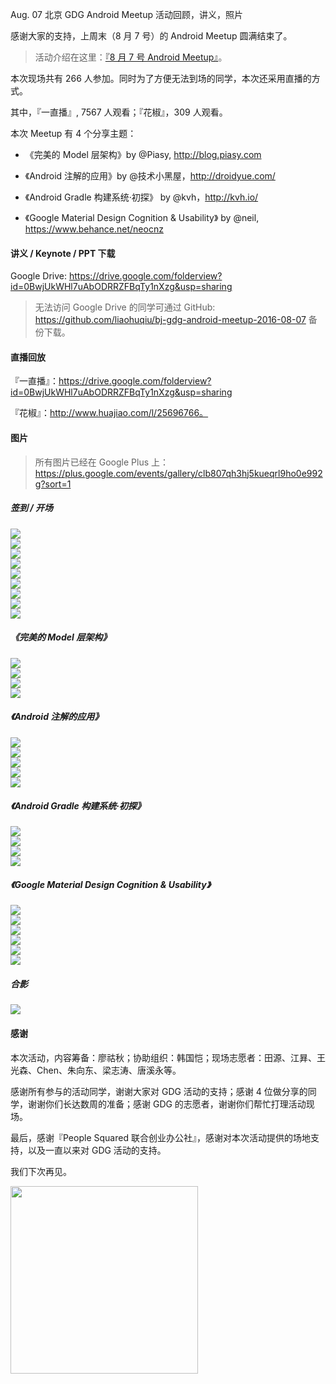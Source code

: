 Aug. 07 北京 GDG Android Meetup 活动回顾，讲义，照片

感谢大家的支持，上周末（8 月 7 号）的 Android Meetup 圆满结束了。

> 活动介绍在这里：[『8 月 7 号 Android Meetup』](http://mp.weixin.qq.com/s?__biz=MzA5MDg3MjczMg==&mid=2652003538&idx=1&sn=ca09fb0ad549a60ade39d2db53ae5105&scene=0#wechat_redirect)。

本次现场共有 266 人参加。同时为了方便无法到场的同学，本次还采用直播的方式。

其中，『一直播』, 7567 人观看；『花椒』，309 人观看。

本次 Meetup 有 4 个分享主题：

*   《完美的 Model 层架构》by @Piasy, http://blog.piasy.com

*   《Android 注解的应用》by @技术小黑屋，http://droidyue.com/

*   《Android Gradle 构建系统·初探》 by @kvh，http://kvh.io/

*   《Google Material Design Cognition & Usability》 by @neil, https://www.behance.net/neocnz

#### 讲义 / Keynote / PPT 下载

Google Drive: https://drive.google.com/folderview?id=0BwjUkWHl7uAbODRRZFBqTy1nXzg&usp=sharing

> 无法访问 Google Drive 的同学可通过 GitHub: https://github.com/liaohuqiu/bj-gdg-android-meetup-2016-08-07 备份下载。

#### 直播回放

『一直播』：https://drive.google.com/folderview?id=0BwjUkWHl7uAbODRRZFBqTy1nXzg&usp=sharing

『花椒』：http://www.huajiao.com/l/25696766。

#### 图片

>   所有图片已经在 Google Plus 上：https://plus.google.com/events/gallery/clb807qh3hj5kueqrl9ho0e992g?sort=1

##### 签到 / 开场

<div><img src='https://raw.githubusercontent.com/liaohuqiu/bj-gdg-android-meetup-2016-08-07/master/gdg-images/00_00.JPG'/></div>
<div><img src='https://raw.githubusercontent.com/liaohuqiu/bj-gdg-android-meetup-2016-08-07/master/gdg-images/00_01.JPG'/></div>
<div><img src='https://raw.githubusercontent.com/liaohuqiu/bj-gdg-android-meetup-2016-08-07/master/gdg-images/00_02.JPG'/></div>
<div><img src='https://raw.githubusercontent.com/liaohuqiu/bj-gdg-android-meetup-2016-08-07/master/gdg-images/01_01.JPG'/></div>
<div><img src='https://raw.githubusercontent.com/liaohuqiu/bj-gdg-android-meetup-2016-08-07/master/gdg-images/01_02.JPG'/></div>
<div><img src='https://raw.githubusercontent.com/liaohuqiu/bj-gdg-android-meetup-2016-08-07/master/gdg-images/01_03.JPG'/></div>
<div><img src='https://raw.githubusercontent.com/liaohuqiu/bj-gdg-android-meetup-2016-08-07/master/gdg-images/01_04.JPG'/></div>
<div><img src='https://raw.githubusercontent.com/liaohuqiu/bj-gdg-android-meetup-2016-08-07/master/gdg-images/01_05.JPG'/></div>
<div><img src='https://raw.githubusercontent.com/liaohuqiu/bj-gdg-android-meetup-2016-08-07/master/gdg-images/01_06.JPG'/></div>

##### 《完美的 Model 层架构》

<div><img src='https://raw.githubusercontent.com/liaohuqiu/bj-gdg-android-meetup-2016-08-07/master/gdg-images/02_00.png'/></div>
<div><img src='https://raw.githubusercontent.com/liaohuqiu/bj-gdg-android-meetup-2016-08-07/master/gdg-images/02_01.JPG'/></div>
<div><img src='https://raw.githubusercontent.com/liaohuqiu/bj-gdg-android-meetup-2016-08-07/master/gdg-images/02_02.JPG'/></div>
<div><img src='https://raw.githubusercontent.com/liaohuqiu/bj-gdg-android-meetup-2016-08-07/master/gdg-images/02_03.jpg'/></div>

##### 《Android 注解的应用》

<div><img src='https://raw.githubusercontent.com/liaohuqiu/bj-gdg-android-meetup-2016-08-07/master/gdg-images/03_01.JPG'/></div>
<div><img src='https://raw.githubusercontent.com/liaohuqiu/bj-gdg-android-meetup-2016-08-07/master/gdg-images/03_02.JPG'/></div>
<div><img src='https://raw.githubusercontent.com/liaohuqiu/bj-gdg-android-meetup-2016-08-07/master/gdg-images/03_03.JPG'/></div>
<div><img src='https://raw.githubusercontent.com/liaohuqiu/bj-gdg-android-meetup-2016-08-07/master/gdg-images/03_04.JPG'/></div>
<div><img src='https://raw.githubusercontent.com/liaohuqiu/bj-gdg-android-meetup-2016-08-07/master/gdg-images/03_05.JPG'/></div>

##### 《Android Gradle 构建系统·初探》

<div><img src='https://raw.githubusercontent.com/liaohuqiu/bj-gdg-android-meetup-2016-08-07/master/gdg-images/04_00.png'/></div>
<div><img src='https://raw.githubusercontent.com/liaohuqiu/bj-gdg-android-meetup-2016-08-07/master/gdg-images/04_01.JPG'/></div>
<div><img src='https://raw.githubusercontent.com/liaohuqiu/bj-gdg-android-meetup-2016-08-07/master/gdg-images/04_02.JPG'/></div>
<div><img src='https://raw.githubusercontent.com/liaohuqiu/bj-gdg-android-meetup-2016-08-07/master/gdg-images/04_03.JPG'/></div>

##### 《Google Material Design Cognition & Usability》

<div><img src='https://raw.githubusercontent.com/liaohuqiu/bj-gdg-android-meetup-2016-08-07/master/gdg-images/05_00.png'/></div>
<div><img src='https://raw.githubusercontent.com/liaohuqiu/bj-gdg-android-meetup-2016-08-07/master/gdg-images/05_01.JPG'/></div>
<div><img src='https://raw.githubusercontent.com/liaohuqiu/bj-gdg-android-meetup-2016-08-07/master/gdg-images/05_02.JPG'/></div>
<div><img src='https://raw.githubusercontent.com/liaohuqiu/bj-gdg-android-meetup-2016-08-07/master/gdg-images/05_03.JPG'/></div>
<div><img src='https://raw.githubusercontent.com/liaohuqiu/bj-gdg-android-meetup-2016-08-07/master/gdg-images/05_04.JPG'/></div>
<div><img src='https://raw.githubusercontent.com/liaohuqiu/bj-gdg-android-meetup-2016-08-07/master/gdg-images/05_05.JPG'/></div>

##### 合影

<div><img src='https://raw.githubusercontent.com/liaohuqiu/bj-gdg-android-meetup-2016-08-07/master/gdg-images/06_01.JPG'/></div>

#### 感谢

本次活动，内容筹备：廖祜秋；协助组织：韩国恺；现场志愿者：田源、江昪、王光森、Chen、朱向东、梁志涛、唐溪永等。

感谢所有参与的活动同学，谢谢大家对 GDG 活动的支持；感谢 4 位做分享的同学，谢谢你们长达数周的准备；感谢 GDG 的志愿者，谢谢你们帮忙打理活动现场。

最后，感谢『People Squared 联合创业办公社』，感谢对本次活动提供的场地支持，以及一直以来对 GDG 活动的支持。

我们下次再见。

<div><img src='https://raw.githubusercontent.com/liaohuqiu/bj-gdg-android-meetup-2016-08-07/master/gdg-images/06_02.JPG' width='300px'/></div>
